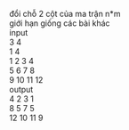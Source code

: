 đổi chỗ 2 cột của ma trận n*m\
giới hạn giống các bài khác\
input \
3 4\
1 4\
1 2 3 4\
5 6 7 8\
9 10 11 12\
output\
4 2 3 1\
8 5 7 5\
12 10 11 9

